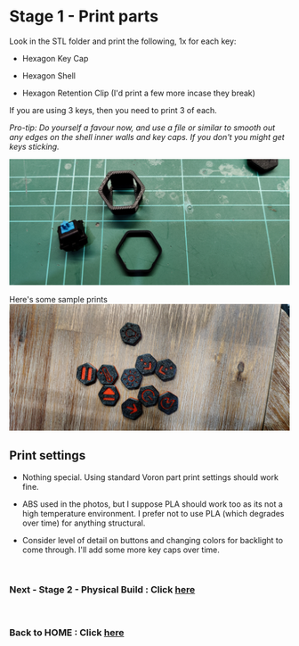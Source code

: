 # Stage 1 - Print parts
Look in the STL folder and print the following, 1x for each key:
* Hexagon Key Cap

* Hexagon Shell

* Hexagon Retention Clip (I'd print a few more incase they break)

If you are using 3 keys, then you need to print 3 of each.

*Pro-tip: Do yourself a favour now, and use a file or similar to smooth out any edges on the shell inner walls and key caps. If you don't you might get keys sticking.*

![Parts to put together](Images/Parts_Switch_Shell_Clip.jpg)

Here's some sample prints
![Parts to put together](Images/Parts_Caps.jpg)


## Print settings
- Nothing special. Using standard Voron part print settings should work fine.

- ABS used in the photos, but I suppose PLA should work too as its not a high temperature environment. I prefer not to use PLA (which degrades over time) for anything structural.

- Consider level of detail on buttons and changing colors for backlight to come through. I'll add some more key caps over time.

<br/>

### Next - Stage 2 - Physical Build : Click [here](./Stage2.md)

<br/>

### Back to HOME : Click [here](./README.md)
